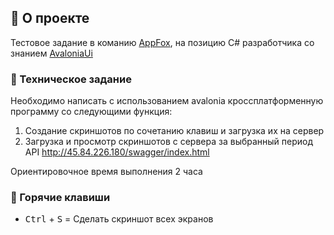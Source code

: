 ## 📖 О проекте 
Тестовое задание в команию [AppFox](https://appfox.ru/), на позицию С# разработчика со знанием [AvaloniaUi](https://avaloniaui.net/)
### 🧶 Техническое задание
Необходимо написать с использованием avalonia кроссплатформенную программу со следующими функция:
1. Создание скриншотов по сочетанию клавиш и загрузка их на сервер
2. Загрузка и просмотр скриншотов с сервера за выбранный период
API http://45.84.226.180/swagger/index.html 

Ориентировочное время выполнения 2 часа

### 🐲 Горячие клавиши
* <kbd>Ctrl</kbd> + <kbd>S</kbd> = Сделать скриншот всех экранов 